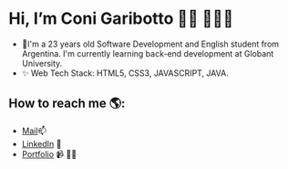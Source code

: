  # Hi, I’m Coni Garibotto 👋🏾 👩🏾‍💻

- 👀I'm a 23 years old Software Development and English student from Argentina. I'm currently learning back-end development at Globant University.
- ✨ Web Tech Stack: HTML5, CSS3, JAVASCRIPT, JAVA. 
## How to reach me 🌎: <a href="(https://github.com/conigaribotto)"></a>
- <a href="mailto:coti.garibotto@gmail.com/">Mail</a>📫
 - <a href="https://ar.linkedin.com/in/mar%C3%ADa-constanza-garibotto-a01bba26a?original_referer=https%3A%2F%2Fwww.google.com%2F">LinkedIn</a> 💼
  - <a href="https://conigaribotto.github.io/portfoliogaribotto/">Portfolio</a> 📹 ✍🏾
<!---
conigaribotto/conigaribotto is a ✨ special ✨ repository because its `README.md` (this file) appears on your GitHub profile.
You can click the Preview link to take a look at your changes.
--->
